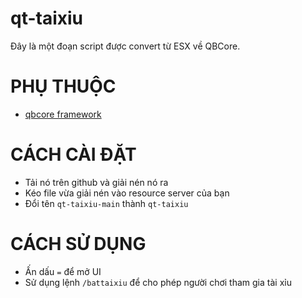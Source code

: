 # qt-taixiu
Đây là một đoạn script được convert từ ESX về QBCore.
# PHỤ THUỘC
* [qbcore framework](https://github.com/qbcore-framework)

# CÁCH CÀI ĐẶT
* Tải nó trên github và giải nén nó ra
* Kéo file vừa giải nén vào resource server của bạn
* Đổi tên `qt-taixiu-main` thành `qt-taixiu`

# CÁCH SỬ DỤNG
* Ấn dấu `=` để mở UI
* Sử dụng lệnh `/battaixiu` để cho phép người chơi tham gia tài xỉu



